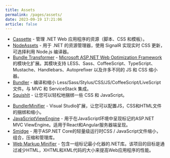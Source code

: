 ```yaml
---
title: Assets
permalink: /pages/assets/
date: 2023-09-19 17:21:06
article: false
---
```

- [Cassette](https://github.com/andrewdavey/cassette)  - 管理 .NET Web 应用程序的资源（脚本、CSS 和模板）。 
- [NodeAssets](https://github.com/ajorkowski/NodeAssets)  - 用于 .NET 的资源管理器，使用 SignalR 实现实时 CSS 更新，可选择利用 Node.js 编译器。 
- [Bundle Transformer](https://github.com/Taritsyn/BundleTransformer)  - [Microsoft ASP.NET Web Optimization Framework](https://www.nuget.org/packages/Microsoft.AspNet.Web.Optimization)  的模块化扩展。其模块支持 LESS、Sass、CoffeeScript、TypeScript、Mustache、Handlebars、Autoprefixer 以及许多不同的 JS 和 CSS 缩小器。 
- [Bundler](https://github.com/ServiceStack/Bundler)  - 编译和缩小 Less/Sass/Stylus/CSS/JS/CoffeeScript/LiveScript 文件。与 MVC 和 ServiceStack 集成。 
- [SquishIt](https://github.com/jetheredge/SquishIt)  - 让您可以轻松地捆绑一些 CSS 和 JavaScript。
* [BundlerMinifier](https://github.com/madskristensen/BundlerMinifier) -  Visual Studio扩展，让您可以配置JS，CSS和HTML文件的捆绑和缩小。
* [JavaScriptViewEngine](https://github.com/pauldotknopf/JavaScriptViewEngine) - 用于在JavaScript环境中呈现标记的ASP.NET MVC ViewEngine。适用于React和Angular服务器端呈现。
* [Smidge](https://github.com/Shazwazza/Smidge/) - 用于ASP.NET Core的轻量级运行时CSS / JavaScript文件缩小，组合，压缩和管理库。
* [Web Markup Minifier](https://github.com/Taritsyn/WebMarkupMin) - 包含一组标记最小化器的.NET库。该项目的目标是通过减少HTML，XHTML和XML代码的大小来提高Web应用程序的性能。